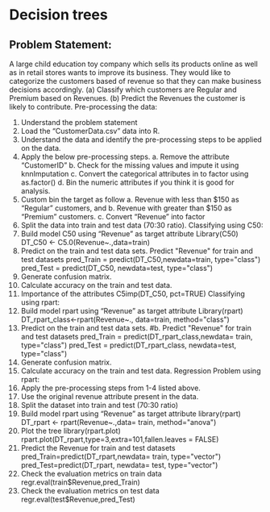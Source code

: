 # Decision trees

## Problem Statement:
A large child education toy company which sells its products online as well as in retail stores wants to improve its business. They would like to categorize the customers based of revenue so that they can make business decisions accordingly.
(a) Classify which customers are Regular and Premium based on Revenues.
(b) Predict the Revenues the customer is likely to contribute.
Pre-processing the data:
1. Understand the problem statement
2. Load the “CustomerData.csv” data into R.
3. Understand the data and identify the pre-processing steps to be applied on the data.
4. Apply the below pre-processing steps.
a. Remove the attribute “CustomerID”
b. Check for the missing values and impute it using knnImputation
c. Convert the categorical attributes in to factor using as.factor()
d. Bin the numeric attributes if you think it is good for analysis.
5. Custom bin the target as follow
a. Revenue with less than $150 as “Regular” customers, and
b. Revenue with greater than $150 as “Premium” customers.
c. Convert “Revenue” into factor
6. Split the data into train and test data (70:30 ratio).
Classifying using C50:
7. Build model C50 using “Revenue” as target attribute
Library(C50)
DT_C50 <- C5.0(Revenue~.,data=train)
8. Predict on the train and test data sets.
Predict "Revenue" for train and test datasets
pred_Train = predict(DT_C50,newdata=train, type="class")
pred_Test = predict(DT_C50, newdata=test, type="class")
9. Generate confusion matrix.
10. Calculate accuracy on the train and test data.
11. Importance of the attributes
C5imp(DT_C50, pct=TRUE)
Classifying using rpart:
12. Build model rpart using “Revenue” as target attribute
Library(rpart)
DT_rpart_class<-rpart(Revenue~., data=train, method="class")
13. Predict on the train and test data sets.
#b. Predict "Revenue" for train and test datasets
pred_Train = predict(DT_rpart_class,newdata= train, type="class")
pred_Test = predict(DT_rpart_class, newdata=test, type="class")
14. Generate confusion matrix.
15. Calculate accuracy on the train and test data.
Regression Problem using rpart:
1. Apply the pre-processing steps from 1-4 listed above.
2. Use the original revenue attribute present in the data.
3. Split the dataset into train and test (70:30 ratio)
4. Build model rpart using “Revenue” as target attribute
library(rpart)
DT_rpart <- rpart(Revenue~.,data= train, method="anova")
5. Plot the tree
library(rpart.plot)
rpart.plot(DT_rpart,type=3,extra=101,fallen.leaves = FALSE)
6. Predict the Revenue for train and test datasets
pred_Train=predict(DT_rpart,newdata= train, type="vector")
pred_Test=predict(DT_rpart, newdata= test, type="vector")
7. Check the evaluation metrics on train data
regr.eval(train$Revenue,pred_Train)
8. Check the evaluation metrics on test data
regr.eval(test$Revenue,pred_Test)
